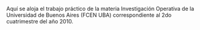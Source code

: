 Aquí se aloja el trabajo práctico de la materia Investigación Operativa de la Universidad de Buenos Aires (FCEN UBA) correspondiente al 2do cuatrimestre del año 2010.